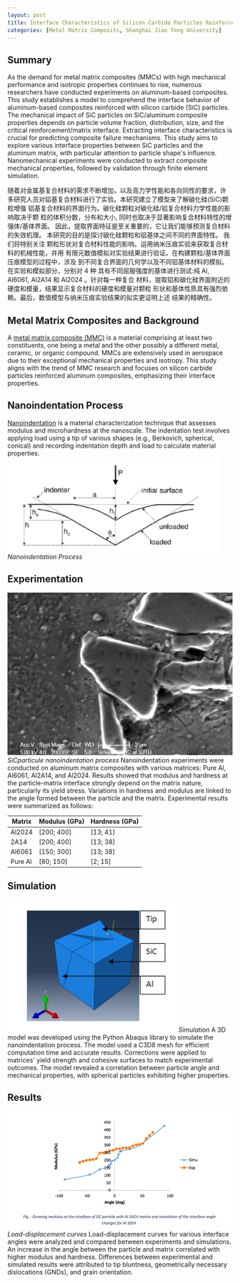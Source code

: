 ```yaml
---
layout: post
title: Interface Characteristics of Silicon Carbide Particles Reinforced Aluminum Composites
categories: [Metal Matrix Composits, Shanghai Jiao Tong University]
---
```


## Summary
As the demand for metal matrix composites (MMCs) with high mechanical performance and isotropic properties continues to rise, numerous researchers have conducted experiments on aluminum-based composites. This study establishes a model to comprehend the interface behavior of aluminum-based composites reinforced with silicon carbide (SiC) particles. The mechanical impact of SiC particles on SiC/aluminum composite properties depends on particle volume fraction, distribution, size, and the critical reinforcement/matrix interface. Extracting interface characteristics is crucial for predicting composite failure mechanisms. This study aims to explore various interface properties between SiC particles and the aluminum matrix, with particular attention to particle shape's influence. Nanomechanical experiments were conducted to extract composite mechanical properties, followed by validation through finite element simulation.

随着对金属基复合材料的需求不断增加，以及高力学性能和各向同性的要求，许 多研究人员对铝基复合材料进行了实验。本研究建立了模型来了解碳化硅(SiC)颗粒增强 铝基复合材料的界面行为。碳化硅颗粒对碳化硅/铝复合材料力学性能的影响取决于颗 粒的体积分数，分布和大小, 同时也取决于显著影响复合材料特性的增强体/基体界面。 因此，提取界面特征是至关重要的，它让我们能够预测复合材料的失效机理。
本研究的目的是探讨碳化硅颗粒和铝基体之间不同的界面特性。 我们将特别关注 颗粒形状对复合材料性能的影响。运用纳米压痕实验来获取复合材料的机械性能，并用 有限元数值模拟对实验结果进行验证。在构建颗粒/基体界面压痕模型的过程中，涉及 到不同复合界面的几何学以及不同铝基体材料的模拟。在实验和模拟部分，分别对 4 种 具有不同屈服强度的基体进行测试:纯 Al, Al6061, Al2A14 和 Al2024 。针对每一种复合 材料，提取铝和碳化硅界面附近的硬度和模量，结果显示复合材料的硬度和模量对颗粒 形状和基体性质具有强烈依赖。最后，数值模型与纳米压痕实验结果的拟实更证明上述 结果的精确性。

## Metal Matrix Composites and Background

A [metal matrix composite (MMC)](https://en.wikipedia.org/wiki/Metal_matrix_composite) is a material comprising at least two constituents, one being a metal and the other possibly a different metal, ceramic, or organic compound. MMCs are extensively used in aerospace due to their exceptional mechanical properties and isotropy. This study aligns with the trend of MMC research and focuses on silicon carbide particles reinforced aluminum composites, emphasizing their interface properties.

## Nanoindentation Process
[Nanoindentation](https://en.wikipedia.org/wiki/Nanoindentation) is a material characterization technique that assesses modulus and microhardness at the nanoscale. The indentation test involves applying load using a tip of various shapes (e.g., Berkovich, spherical, conical) and recording indentation depth and load to calculate material properties.
![Nanoindentation Process](/images/nanoindentation.png)
*Nanoindentation Process*

## Experimentation
![SiCparticule nanoindentation process](/images/SiCparticule.png)
*SiCparticule nanoindentation process*
Nanoindentation experiments were conducted on aluminum matrix composites with various matrices: Pure Al, Al6061, Al2A14, and Al2024. Results showed that modulus and hardness at the particle-matrix interface strongly depend on the matrix nature, particularly its yield stress. Variations in hardness and modulus are linked to the angle formed between the particle and the matrix. Experimental results were summarized as follows:

| Matrix   | Modulus (GPa) | Hardness (GPa) |
|----------|---------------|----------------|
| Al2024   | [200; 400]    | [13; 41]       |
| 2A14     | [200; 400]    | [13; 38]       |
| Al6061   | [150; 300]    | [13; 38]       |
| Pure Al  | [80; 150]     | [2; 15]        |

## Simulation
![Simulation](/images/simulation1.png)
*Simulation*
A 3D model was developed using the Python Abaqus library to simulate the nanoindentation process. The model used a C3D8 mesh for efficient computation time and accurate results. Corrections were applied to matrices' yield strength and cohesive surfaces to match experimental outcomes. The model revealed a correlation between particle angle and mechanical properties, with spherical particles exhibiting higher properties.

## Results
![Simulation](/images/SomeResultsThesis2.png)
*Load-displacement curves*
Load-displacement curves for various interface angles were analyzed and compared between experiments and simulations. An increase in the angle between the particle and matrix correlated with higher modulus and hardness. Differences between experimental and simulated results were attributed to tip bluntness, geometrically necessary dislocations (GNDs), and grain orientation.
